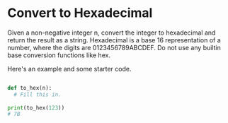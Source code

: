 # Convert to Hexadecimal

Given a non-negative integer n, convert the integer to hexadecimal and return the result as a string. Hexadecimal is a base 16 representation of a number, where the digits are 0123456789ABCDEF. Do not use any builtin base conversion functions like hex.

Here's an example and some starter code.

``` python

def to_hex(n):
  # Fill this in.
  
print(to_hex(123))
# 7B
```
